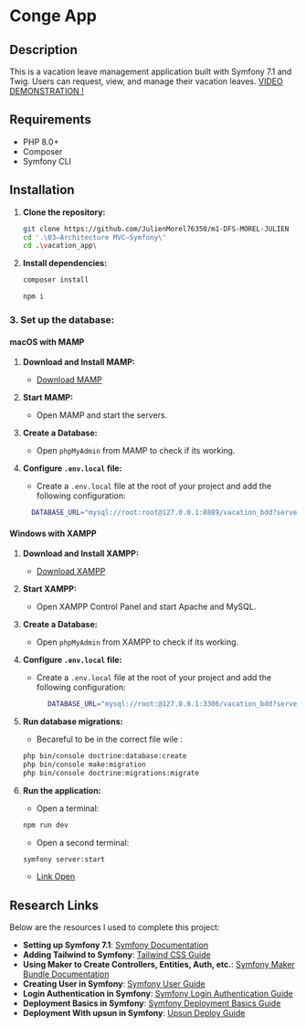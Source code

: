 # Conge App

## Description

This is a vacation leave management application built with Symfony 7.1 and Twig. Users can request, view, and manage their vacation leaves.
[VIDEO DEMONSTRATION !](https://youtu.be/r1ZzxGJl-kM)

## Requirements

- PHP 8.0+
- Composer
- Symfony CLI

## Installation

1. **Clone the repository:**

    ```bash
    git clone https://github.com/JulienMorel76350/m1-DFS-MOREL-JULIEN
    cd '.\03–Architecture MVC–Symfony\'
    cd .\vacation_app\
    ```

2. **Install dependencies:**

    ```bash
    composer install
    ```
    ```bash
    npm i
    ```

### 3. **Set up the database:**

#### macOS with MAMP

1. **Download and Install MAMP:**
   - [Download MAMP](https://www.mamp.info/en/downloads/)

2. **Start MAMP:**
   - Open MAMP and start the servers.

3. **Create a Database:**
   - Open `phpMyAdmin` from MAMP to check if its working.

4. **Configure `.env.local` file:**
   - Create a `.env.local` file at the root of your project and add the following configuration:
   ```bash
     DATABASE_URL="mysql://root:root@127.0.0.1:8889/vacation_bdd?serverVersion=10.11.2"
   ```


#### Windows with XAMPP

1. **Download and Install XAMPP:**
   - [Download XAMPP](https://www.apachefriends.org/index.html)

2. **Start XAMPP:**
   - Open XAMPP Control Panel and start Apache and MySQL.

3. **Create a Database:**
   - Open `phpMyAdmin` from XAMPP to check if its working.

4. **Configure `.env.local` file:**
   - Create a `.env.local` file at the root of your project and add the following configuration:
   ```bash
         DATABASE_URL="mysql://root:@127.0.0.1:3306/vacation_bdd?serverVersion=10.11.2"
   ```
   
5. **Run database migrations:**
    - Becareful to be in the correct file wile :
    ```bash
    php bin/console doctrine:database:create
    php bin/console make:migration
    php bin/console doctrine:migrations:migrate
    ```

6. **Run the application:**
    - Open a terminal:
    ```bash
    npm run dev
    ```
    - Open a second terminal:
    ```bash
    symfony server:start
    ```
    - [Link Open](http://127.0.0.1:8000)

## Research Links

Below are the resources I used to complete this project:

- **Setting up Symfony 7.1**: [Symfony Documentation](https://symfony.com/doc/current/setup.html)
- **Adding Tailwind to Symfony**: [Tailwind CSS Guide](https://tailwindcss.com/docs/guides/symfony)
- **Using Maker to Create Controllers, Entities, Auth, etc.**: [Symfony Maker Bundle Documentation](https://symfony.com/bundles/SymfonyMakerBundle/current/index.html)
- **Creating User in Symfony**: [Symfony User Guide](https://symfony.com/doc/current/security.html#the-user)
- **Login Authentication in Symfony**: [Symfony Login Authentication Guide](https://symfony.com/doc/current/security.html#form-login)
- **Deployment Basics in Symfony**: [Symfony Deployment Basics Guide](https://symfony.com/doc/current/deployment.html)
- **Deployment With upsun in Symfony**: [Upsun Deploy Guide](https://docs.upsun.com/get-started/stacks/symfony.html)


